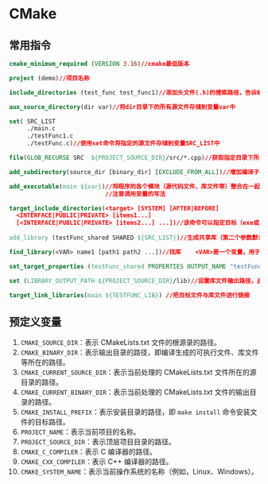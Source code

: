 # CMake

## 常用指令

```Cmake
cmake_minimum_required (VERSION 3.16)//cmake最低版本

project (demo)//项目名称

include_directories (test_func test_func1)//添加头文件(.h)的搜索路径，告诉编译器去test_func test_func1下搜索头文件

aux_source_directory(dir var)//将dir目录下的所有源文件存储到变量var中

set( SRC_LIST
	 ./main.c
	 ./testFunc1.c
	 ./testFunc.c)//使用set命令将指定的源文件存储到变量SRC_LIST中

file(GLOB_RECURSE SRC  ${PROJECT_SOURCE_DIR}/src/*.cpp)//获取指定目录下所有匹配指定模式的文件路径

add_subdirectory(source_dir [binary_dir] [EXCLUDE_FROM_ALL])//增加编译子目录，子文件夹下含有CMakeLists.txt

add_executable(main ${var})//将程序的各个模块（源代码文件、库文件等）整合在一起，并链接到可执行文件main
                           //注意调用变量的写法

target_include_directories(<target> [SYSTEM] [AFTER|BEFORE]
  <INTERFACE|PUBLIC|PRIVATE> [items1...]
  [<INTERFACE|PUBLIC|PRIVATE> [items2...] ...])//该命令可以指定目标（exe或者so文件）需要包含的头文件路径,使得项目可以访问该目录下的头文件（系统存在的）
  
add_library (testFunc_shared SHARED ${SRC_LIST})//生成共享库（第二个参数默认静态库）

find_library(<VAR> name1 [path1 path2 ...])//找库    <VAR>是一个变量，用于存储找到的库文件的路径

set_target_properties (testFunc_shared PROPERTIES OUTPUT_NAME "testFunc")//设置最终生成库文件的名称及功能

set (LIBRARY_OUTPUT_PATH ${PROJECT_SOURCE_DIR}/lib)//设置库文件输出路径，此设置对于将生成的库文件与其他构建产物（如可执行文件、静态库）分开放置非常有用，以保持项目结构的整洁和可维护性。

target_link_libraries(main ${TESTFUNC_LIB}) //把目标文件与库文件进行链接
```

## 预定义变量

1. `CMAKE_SOURCE_DIR`：表示 CMakeLists.txt 文件的根源录的路径。
2. `CMAKE_BINARY_DIR`：表示输出目录的路径，即编译生成的可执行文件、库文件等所在的路径。
3. `CMAKE_CURRENT_SOURCE_DIR`：表示当前处理的 CMakeLists.txt 文件所在的源目录的路径。
4. `CMAKE_CURRENT_BINARY_DIR`：表示当前处理的 CMakeLists.txt 文件的输出目录的路径。
5. `CMAKE_INSTALL_PREFIX`：表示安装目录的路径，即 `make install` 命令安装文件的目标路径。
6. `PROJECT_NAME`：表示当前项目的名称。
7. `PROJECT_SOURCE_DIR`：表示顶层项目目录的路径。
8. `CMAKE_C_COMPILER`：表示 C 编译器的路径。
9. `CMAKE_CXX_COMPILER`：表示 C++ 编译器的路径。
10. `CMAKE_SYSTEM_NAME`：表示当前操作系统的名称（例如，Linux、Windows）。
